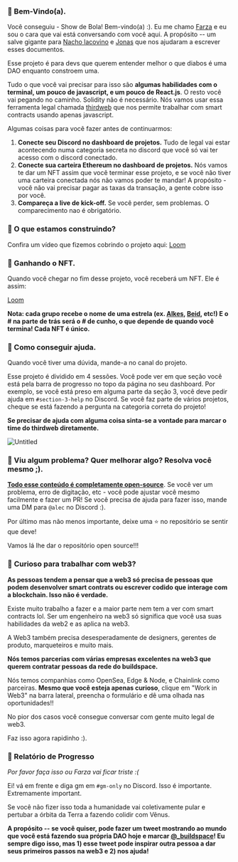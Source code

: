 ### **👋 Bem-Vindo(a).**

Você conseguiu - Show de Bola! Bem-vindo(a) :). Eu me chamo [Farza](https://twitter.com/FarzaTV) e eu sou o cara que vai está conversando com você aqui. A propósito -- um salve gigante para [Nacho lacovino](https://twitter.com/nachoiacovino) e [Jonas](https://twitter.com/jnsdls) que nos ajudaram a escrever esses documentos.

Esse projeto é para devs que querem entender melhor o que diabos é uma DAO enquanto constroem uma.

Tudo o que você vai precisar para isso são **algumas habilidades com o terminal, um pouco de javascript, e um pouco de React.js**. O resto você vai pegando no caminho. Solidity não é necessário. Nós vamos usar essa ferramenta legal chamada [thirdweb](https://thirdweb.com/) que nos permite trabalhar com smart contracts usando apenas javascript.

Algumas coisas para você fazer antes de continuarmos:

1. **Conecte seu Discord no dashboard de projetos.** Tudo de legal vai estar acontecendo numa categoria secreta no discord que você só vai ter acesso com o discord conectado.
2. **Conecte sua carteira Ethereum no dashboard de projetos.** Nós vamos te dar um NFT assim que você terminar esse projeto, e se você não tiver uma carteira conectada nós não vamos poder te mandar! A propósito - você não vai precisar pagar as taxas da transação, a gente cobre isso por você.
3. **Compareça a live de kick-off.** Se você perder, sem problemas. O comparecimento nao é obrigatório.

### **🤔 O que estamos construindo?**
Confira um vídeo que fizemos cobrindo o projeto aqui:
[Loom](https://www.loom.com/share/e9b6c6fe11fa41f3bf3bdf6ee0683335)

### **💎 Ganhando o NFT.**

Quando você chegar no fim desse projeto, você receberá um NFT. Ele é assim: 

[Loom](https://www.loom.com/share/b315bcdd07cf4e78b9b29806ef931ad2)

**Nota: cada grupo recebe o nome de uma estrela (ex. [Alkes](https://www.star-facts.com/alkes/), [Beid](https://www.universeguide.com/star/19587/beid), etc!) E o # na parte de trás será o # de cunho, o que depende de quando você termina! Cada NFT é único.**

### **🤚 Como conseguir ajuda.**

Quando você tiver uma dúvida, mande-a no canal do projeto.

Esse projeto é dividido em 4 sessões. Você pode ver em que seção você está pela barra de progresso no topo da página no seu dashboard. Por exemplo, se você está preso em alguma parte da seção 3, você deve pedir ajuda em `#section-3-help` no Discord. Se você faz parte de vários projetos, cheque se está fazendo a pergunta na categoria correta do projeto!

**Se precisar de ajuda com alguma coisa sinta-se a vontade para marcar o time do thirdweb diretamente.**

![Untitled](https://i.imgur.com/mmOargI.png)

### **🤘 Viu algum problema? Quer melhorar algo? Resolva você mesmo ;).**

**[Todo esse conteúdo é completamente open-source](https://github.com/buildspace/buildspace-projects)**. Se você ver um problema, erro de digitação, etc - você pode ajustar você mesmo facilmente e fazer um PR! Se você precisa de ajuda para fazer isso, mande uma DM para `@alec` no Discord :).

Por último mas não menos importante, deixe uma ⭐ no repositório se sentir que deve!

Vamos lá lhe dar o repositório open source!!!

### 👀 **Curioso para trabalhar com web3?**

**As pessoas tendem a pensar que a web3 só precisa de pessoas que podem desenvolver smart contrats ou escrever codido que interage com a blockchain. Isso não é verdade.**

Existe muito trabalho a fazer e a maior parte nem tem a ver com smart contracts lol. Ser um engenheiro na web3 só significa que você usa suas habilidades da web2 e as aplica na web3.

A Web3 também precisa desesperadamente de designers, gerentes de produto, marqueteiros e muito mais.

**Nós temos parcerias com várias empresas excelentes na web3 que querem contratar pessoas da rede do buildspace.**

Nós temos companhias como OpenSea, Edge & Node, e Chainlink como parceiras. **Mesmo que você esteja apenas curioso**, clique em "Work in Web3" na barra lateral, preencha o formulário e dê uma olhada nas oportunidades!!

No pior dos casos você consegue conversar com gente muito legal de web3.

Faz isso agora rapidinho :).

### 🚨 Relatório de Progresso

*Por favor faça isso ou Farza vai ficar triste :(*

Ei! vá em frente e diga gm em `#gm-only` no Discord. Isso é importante. Extremamente important.

Se você não fizer isso toda a humanidade vai coletivamente pular e pertubar a órbita da Terra a fazendo colidir com Vênus.

**A propósito -- se você quiser, pode fazer um tweet mostrando ao mundo que você está fazendo sua própria DAO hoje e marcar [@_buildspace](https://twitter.com/_buildspace)! Eu sempre digo isso, mas 1) esse tweet pode inspirar outra pessoa a dar seus primeiros passos na web3 e 2) nos ajuda!**